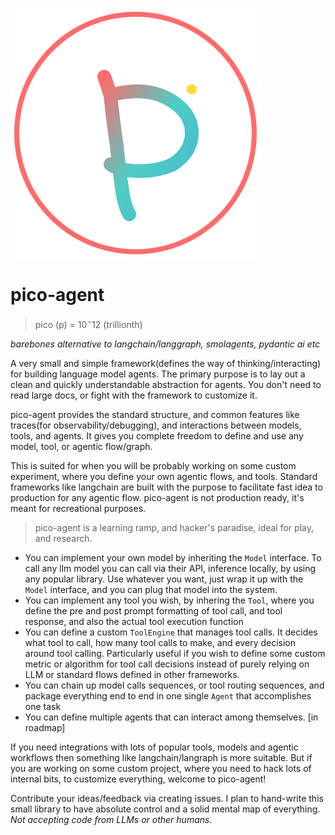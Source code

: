 ![pico-logo](pico.svg)

# pico-agent



> pico (p) = $10^-12$ (trillionth)

_barebones alternative to langchain/langgraph, smolagents, pydantic ai etc_

A very small and simple framework(defines the way of thinking/interacting) for building language model agents.
The primary purpose is to lay out a clean and quickly understandable abstraction for agents. You don't need to read large docs, or fight with the framework to customize it.

pico-agent provides the standard structure, and common features like traces(for observability/debugging), and interactions between models, tools, and agents. It gives you complete freedom to define and use any model, tool, or agentic flow/graph.

This is suited for when you will be probably working on some custom experiment, where you define your own agentic flows, and tools. Standard frameworks like langchain are built with the purpose to facilitate fast idea to production for any agentic flow. pico-agent is not production ready, it's meant for recreational purposes.

> pico-agent is a learning ramp, and hacker's paradise, ideal for play, and research.

- You can implement your own model by inheriting the `Model` interface. To call any llm model you can call via their API, inference locally, by using any popular library. Use whatever you want, just wrap it up with the `Model` interface, and you can plug that model into the system.
- You can implement any tool you wish, by inhering the `Tool`, where you define the pre and post prompt formatting of tool call, and tool response, and also the actual tool execution function
- You can define a custom `ToolEngine` that manages tool calls. It decides what tool to call, how many tool calls to make, and every decision around tool calling. Particularly useful if you wish to define some custom metric or algorithm for tool call decisions instead of purely relying on LLM or standard flows defined in other frameworks.
- You can chain up model calls sequences, or tool routing sequences, and package everything end to end in one single `Agent` that accomplishes one task
- You can define multiple agents that can interact among themselves. [in roadmap]


If you need integrations with lots of popular tools, models and agentic workflows then something like langchain/langraph is more suitable. But if you are working on some custom project, where you need to hack lots of internal bits, to customize everything, welcome to pico-agent!

Contribute your ideas/feedback via creating issues. I plan to hand-write this small library to have absolute control and a solid mental map of everything. _Not accepting code from LLMs or other humans_.
